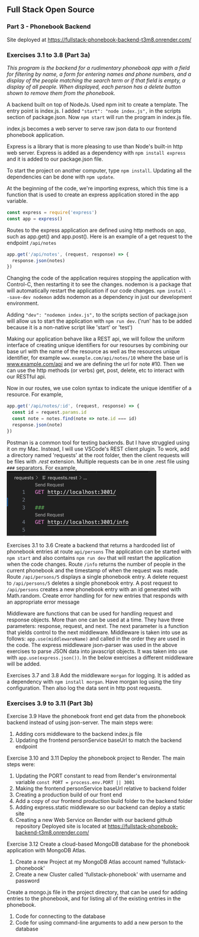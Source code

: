 ## Full Stack Open Source
### Part 3 - Phonebook Backend

Site deployed at https://fullstack-phonebook-backend-t3m8.onrender.com/

### Exercises 3.1 to 3.8 (Part 3a)

*This program is the backend for a rudimentary phonebook app with a field for filtering by name, a form for entering names and phone numbers, and a display of the people matching the search term or if that field is empty, a display of all people.  When displayed, each person has a delete button shown to remove them from the phonebook.*

A backend built on top of NodeJs.  Used npm init to create a template.  The entry point is index.js.  I added `"start": "node index.js",` in the scripts section of package.json.  Now `npm start` will run the program in index.js file.

index.js becomes a web server to serve raw json data to our frontend phonebook application.

Express is a library that is more pleasing to use than Node's built-in http web server.  Express is added as a dependency with `npm install express` and it is added to our package.json file.

To start the project on another computer, type `npm install`.  Updating all the dependencies can be done with `npm update`.

At the beginning of the code, we're importing express, which this time is a function that is used to create an express application stored in the app variable.
```js
const express = require('express')
const app = express()
```
Routes to the express application are defined using http methods on app, such as app.get() and app.post().  Here is an example of a get request to the endpoint `/api/notes`
```js
app.get('/api/notes', (request, response) => {
  response.json(notes)
})
```

Changing the code of the application requires stopping the application with Control-C, then restarting it to see the changes.  nodemon is a package that will automatically restart the application if our code changes.
`npm install --save-dev nodemon` adds nodemon as a dependency in just our development environment.

Adding `"dev": "nodemon index.js",` to the scripts section of package.json will allow us to start the application with `npm run dev`. ('run' has to be added because it is a non-native script like 'start' or 'test')

Making our application behave like a REST api, we will follow the uniform interface of creating unique identifiers for our resourses by combining our base url with the name of the resource as well as the resources unique identifier, for example `www.example.com/api/notes/10` where the base url is www.example.com/api and we are defining the url for note #10.  Then we can use the http methods (or verbs) get, post, delete, etc to interact with our RESTful api.

Now in our routes, we use colon syntax to indicate the unique identifier of a resource.  For example,
```js
app.get('/api/notes/:id', (request, response) => {
  const id = request.params.id
  const note = notes.find(note => note.id === id)
  response.json(note)
})
```

Postman is a common tool for testing backends.  But I have struggled using it on my Mac.  Instead, I will use VSCode's REST client plugin.  To work, add a directory named 'requests' at the root folder, then the client requests will be files with *.rest* extension.  Multiple requests can be in one .rest file using `###` separators.  For example,\
![Screenshot showing multiple requests in a .rest file](images/requests-screenshot.png)

Exercises 3.1 to 3.6
Create a backend that returns a hardcoded list of phonebook entries at route `api/persons`
The application can be started with `npm start` and also contains `npm run dev` that will restart the application when the code changes.
Route `/info` returns the number of people in the current phonebook and the timestamp of when the request was made.
Route `/api/persons/5` displays a single phonebook entry.
A delete request to `/api/persons/5` deletes a single phonebook entry.
A post request to `/api/persons` creates a new phonebook entry with an id generated with Math.random.
Create error handling for for new entries that responds with an appropriate error message

Middleware are functions that can be used for handling request and response objects.  More than one can be used at a time.  They have three parameters: response, request, and next.  The next parameter is a function that yields control to the next middleware.  Middleware is taken into use as follows: `app.use(middlewareName)` and called in the order they are used in the code.  The express middleware json-parser was used in the above exercises to parse JSON data into javascript objects.  It was taken into use with `app.use(express.json())`.  In the below exercises a different middleware will be added.

Exercises 3.7 and 3.8
Add the middleware `morgan` for logging.  It is added as a dependency with `npm install morgan`.  Have morgan log using the tiny configuration.  Then also log the data sent in http post requests.

### Exercises 3.9 to 3.11 (Part 3b)

Exercise 3.9
Have the phonebook front end get data from the phonebook backend instead of using json-server.  The main steps were:
1. Adding cors middleware to the backend index.js file
2. Updating the frontend personService baseUrl to match the backend endpoint

Exercise 3.10 and 3.11
Deploy the phonebook project to Render.  The main steps were:
1. Updating the PORT constant to read from Render's environmental variable
`const PORT = process.env.PORT || 3001`
2. Making the frontend personService baseUrl relative to backend folder
3. Creating a production build of our front end
4. Add a copy of our frontend production build folder to the backend folder
5. Adding express.static middleware so our backend can deploy a static site
6. Creating a new Web Service on Render with our backend github repository
Deployed site is located at https://fullstack-phonebook-backend-t3m8.onrender.com/

Exercise 3.12
Create a cloud-based MongoDB database for the phonebook application with MongoDB Atlas.
1. Create a new Project at my MongoDB Atlas account named 'fullstack-phonebook'
2. Create a new Cluster called 'fullstack-phonebook' with username and password

Create a mongo.js file in the project directory, that can be used for adding entries to the phonebook, and for listing all of the existing entries in the phonebook.
1. Code for connecting to the database
2. Code for using command-line arguments to add a new person to the database
